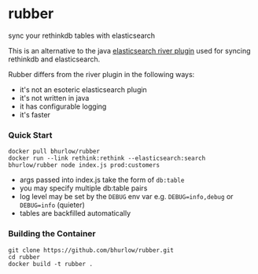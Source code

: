 # rubber

sync your rethinkdb tables with elasticsearch 

This is an alternative to the java [elasticsearch river plugin](https://github.com/rethinkdb/elasticsearch-river-rethinkdb) used for syncing rethinkdb and elasticsearch.

Rubber differs from the river plugin in the following ways:

- it's not an esoteric elasticsearch plugin
- it's not written in java
- it has configurable logging
- it's faster 
	

### Quick Start

```
docker pull bhurlow/rubber
docker run --link rethink:rethink --elasticsearch:search bhurlow/rubber node index.js prod:customers
```

- args passed into index.js take the form of `db:table`
- you may specify multiple db:table pairs
- log level may be set by the `DEBUG` env var e.g. `DEBUG=info,debug` or `DEBUG=info` (quieter)
- tables are backfilled automatically 

### Building the Container

```
git clone https://github.com/bhurlow/rubber.git
cd rubber
docker build -t rubber .
```
